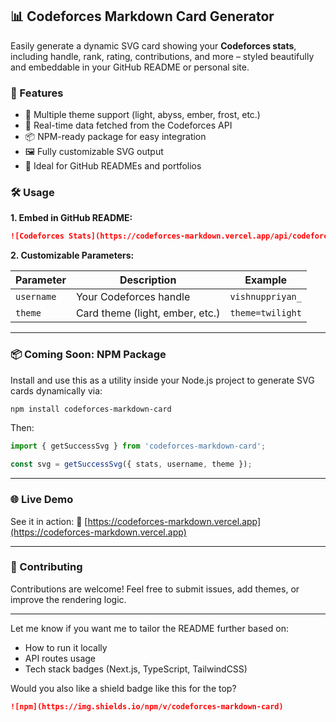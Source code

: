 ## 📊 Codeforces Markdown Card Generator

Easily generate a dynamic SVG card showing your **Codeforces stats**, including handle, rank, rating, contributions, and more – styled beautifully and embeddable in your GitHub README or personal site.

### 🚀 Features

* 🎨 Multiple theme support (light, abyss, ember, frost, etc.)
* 🧠 Real-time data fetched from the Codeforces API
* 📦 NPM-ready package for easy integration
* 🖼️ Fully customizable SVG output
* 📎 Ideal for GitHub READMEs and portfolios

### 🛠️ Usage

**1. Embed in GitHub README:**

```md
![Codeforces Stats](https://codeforces-markdown.vercel.app/api/codeforces?username=YOUR_HANDLE&theme=light)
```

**2. Customizable Parameters:**

| Parameter  | Description                     | Example          |
| ---------- | ------------------------------- | ---------------- |
| `username` | Your Codeforces handle          | `vishnuppriyan_` |
| `theme`    | Card theme (light, ember, etc.) | `theme=twilight` |

---

### 📦 Coming Soon: NPM Package

Install and use this as a utility inside your Node.js project to generate SVG cards dynamically via:

```bash
npm install codeforces-markdown-card
```

Then:

```ts
import { getSuccessSvg } from 'codeforces-markdown-card';

const svg = getSuccessSvg({ stats, username, theme });
```

---

### 🌐 Live Demo

See it in action:
🔗 [https://codeforces-markdown.vercel.app](https://codeforces-markdown.vercel.app)

---

### 🤝 Contributing

Contributions are welcome! Feel free to submit issues, add themes, or improve the rendering logic.

---

Let me know if you want me to tailor the README further based on:

* How to run it locally
* API routes usage
* Tech stack badges (Next.js, TypeScript, TailwindCSS)

Would you also like a shield badge like this for the top?

```md
![npm](https://img.shields.io/npm/v/codeforces-markdown-card)
```
